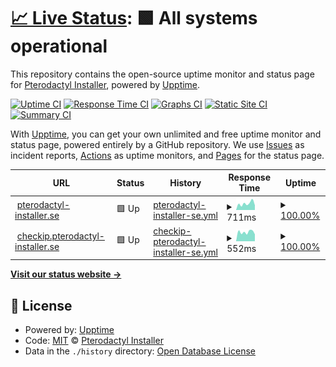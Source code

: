 # [📈 Live Status](https://status.pterodactyl-installer.se): <!--live status--> **🟩 All systems operational**

This repository contains the open-source uptime monitor and status page for [Pterodactyl Installer](https://pterodactyl-installer.se), powered by [Upptime](https://github.com/upptime/upptime).

[![Uptime CI](https://github.com/pterodactyl-installer/service-status/workflows/Uptime%20CI/badge.svg)](https://github.com/pterodactyl-installer/service-status/actions?query=workflow%3A%22Uptime+CI%22)
[![Response Time CI](https://github.com/pterodactyl-installer/service-status/workflows/Response%20Time%20CI/badge.svg)](https://github.com/pterodactyl-installer/service-status/actions?query=workflow%3A%22Response+Time+CI%22)
[![Graphs CI](https://github.com/pterodactyl-installer/service-status/workflows/Graphs%20CI/badge.svg)](https://github.com/pterodactyl-installer/service-status/actions?query=workflow%3A%22Graphs+CI%22)
[![Static Site CI](https://github.com/pterodactyl-installer/service-status/workflows/Static%20Site%20CI/badge.svg)](https://github.com/pterodactyl-installer/service-status/actions?query=workflow%3A%22Static+Site+CI%22)
[![Summary CI](https://github.com/pterodactyl-installer/service-status/workflows/Summary%20CI/badge.svg)](https://github.com/pterodactyl-installer/service-status/actions?query=workflow%3A%22Summary+CI%22)

With [Upptime](https://upptime.js.org), you can get your own unlimited and free uptime monitor and status page, powered entirely by a GitHub repository. We use [Issues](https://github.com/pterodactyl-installer/service-status/issues) as incident reports, [Actions](https://github.com/pterodactyl-installer/service-status/actions) as uptime monitors, and [Pages](https://status.pterodactyl-installer.se) for the status page.

<!--start: status pages-->
<!-- This summary is generated by Upptime (https://github.com/upptime/upptime) -->
<!-- Do not edit this manually, your changes will be overwritten -->
<!-- prettier-ignore -->
| URL | Status | History | Response Time | Uptime |
| --- | ------ | ------- | ------------- | ------ |
| <img alt="" src="https://icons.duckduckgo.com/ip3/pterodactyl-installer.se.ico" height="13"> [pterodactyl-installer.se](https://pterodactyl-installer.se) | 🟩 Up | [pterodactyl-installer-se.yml](https://github.com/pterodactyl-installer/service-status/commits/HEAD/history/pterodactyl-installer-se.yml) | <details><summary><img alt="Response time graph" src="./graphs/pterodactyl-installer-se/response-time-week.png" height="20"> 711ms</summary><br><a href="https://status.pterodactyl-installer.se/history/pterodactyl-installer-se"><img alt="Response time 571" src="https://img.shields.io/endpoint?url=https%3A%2F%2Fraw.githubusercontent.com%2Fpterodactyl-installer%2Fservice-status%2FHEAD%2Fapi%2Fpterodactyl-installer-se%2Fresponse-time.json"></a><br><a href="https://status.pterodactyl-installer.se/history/pterodactyl-installer-se"><img alt="24-hour response time 797" src="https://img.shields.io/endpoint?url=https%3A%2F%2Fraw.githubusercontent.com%2Fpterodactyl-installer%2Fservice-status%2FHEAD%2Fapi%2Fpterodactyl-installer-se%2Fresponse-time-day.json"></a><br><a href="https://status.pterodactyl-installer.se/history/pterodactyl-installer-se"><img alt="7-day response time 711" src="https://img.shields.io/endpoint?url=https%3A%2F%2Fraw.githubusercontent.com%2Fpterodactyl-installer%2Fservice-status%2FHEAD%2Fapi%2Fpterodactyl-installer-se%2Fresponse-time-week.json"></a><br><a href="https://status.pterodactyl-installer.se/history/pterodactyl-installer-se"><img alt="30-day response time 667" src="https://img.shields.io/endpoint?url=https%3A%2F%2Fraw.githubusercontent.com%2Fpterodactyl-installer%2Fservice-status%2FHEAD%2Fapi%2Fpterodactyl-installer-se%2Fresponse-time-month.json"></a><br><a href="https://status.pterodactyl-installer.se/history/pterodactyl-installer-se"><img alt="1-year response time 591" src="https://img.shields.io/endpoint?url=https%3A%2F%2Fraw.githubusercontent.com%2Fpterodactyl-installer%2Fservice-status%2FHEAD%2Fapi%2Fpterodactyl-installer-se%2Fresponse-time-year.json"></a></details> | <details><summary><a href="https://status.pterodactyl-installer.se/history/pterodactyl-installer-se">100.00%</a></summary><a href="https://status.pterodactyl-installer.se/history/pterodactyl-installer-se"><img alt="All-time uptime 99.80%" src="https://img.shields.io/endpoint?url=https%3A%2F%2Fraw.githubusercontent.com%2Fpterodactyl-installer%2Fservice-status%2FHEAD%2Fapi%2Fpterodactyl-installer-se%2Fuptime.json"></a><br><a href="https://status.pterodactyl-installer.se/history/pterodactyl-installer-se"><img alt="24-hour uptime 100.00%" src="https://img.shields.io/endpoint?url=https%3A%2F%2Fraw.githubusercontent.com%2Fpterodactyl-installer%2Fservice-status%2FHEAD%2Fapi%2Fpterodactyl-installer-se%2Fuptime-day.json"></a><br><a href="https://status.pterodactyl-installer.se/history/pterodactyl-installer-se"><img alt="7-day uptime 100.00%" src="https://img.shields.io/endpoint?url=https%3A%2F%2Fraw.githubusercontent.com%2Fpterodactyl-installer%2Fservice-status%2FHEAD%2Fapi%2Fpterodactyl-installer-se%2Fuptime-week.json"></a><br><a href="https://status.pterodactyl-installer.se/history/pterodactyl-installer-se"><img alt="30-day uptime 100.00%" src="https://img.shields.io/endpoint?url=https%3A%2F%2Fraw.githubusercontent.com%2Fpterodactyl-installer%2Fservice-status%2FHEAD%2Fapi%2Fpterodactyl-installer-se%2Fuptime-month.json"></a><br><a href="https://status.pterodactyl-installer.se/history/pterodactyl-installer-se"><img alt="1-year uptime 99.72%" src="https://img.shields.io/endpoint?url=https%3A%2F%2Fraw.githubusercontent.com%2Fpterodactyl-installer%2Fservice-status%2FHEAD%2Fapi%2Fpterodactyl-installer-se%2Fuptime-year.json"></a></details>
| <img alt="" src="https://icons.duckduckgo.com/ip3/checkip.pterodactyl-installer.se.ico" height="13"> [checkip.pterodactyl-installer.se](https://checkip.pterodactyl-installer.se) | 🟩 Up | [checkip-pterodactyl-installer-se.yml](https://github.com/pterodactyl-installer/service-status/commits/HEAD/history/checkip-pterodactyl-installer-se.yml) | <details><summary><img alt="Response time graph" src="./graphs/checkip-pterodactyl-installer-se/response-time-week.png" height="20"> 552ms</summary><br><a href="https://status.pterodactyl-installer.se/history/checkip-pterodactyl-installer-se"><img alt="Response time 585" src="https://img.shields.io/endpoint?url=https%3A%2F%2Fraw.githubusercontent.com%2Fpterodactyl-installer%2Fservice-status%2FHEAD%2Fapi%2Fcheckip-pterodactyl-installer-se%2Fresponse-time.json"></a><br><a href="https://status.pterodactyl-installer.se/history/checkip-pterodactyl-installer-se"><img alt="24-hour response time 562" src="https://img.shields.io/endpoint?url=https%3A%2F%2Fraw.githubusercontent.com%2Fpterodactyl-installer%2Fservice-status%2FHEAD%2Fapi%2Fcheckip-pterodactyl-installer-se%2Fresponse-time-day.json"></a><br><a href="https://status.pterodactyl-installer.se/history/checkip-pterodactyl-installer-se"><img alt="7-day response time 552" src="https://img.shields.io/endpoint?url=https%3A%2F%2Fraw.githubusercontent.com%2Fpterodactyl-installer%2Fservice-status%2FHEAD%2Fapi%2Fcheckip-pterodactyl-installer-se%2Fresponse-time-week.json"></a><br><a href="https://status.pterodactyl-installer.se/history/checkip-pterodactyl-installer-se"><img alt="30-day response time 623" src="https://img.shields.io/endpoint?url=https%3A%2F%2Fraw.githubusercontent.com%2Fpterodactyl-installer%2Fservice-status%2FHEAD%2Fapi%2Fcheckip-pterodactyl-installer-se%2Fresponse-time-month.json"></a><br><a href="https://status.pterodactyl-installer.se/history/checkip-pterodactyl-installer-se"><img alt="1-year response time 574" src="https://img.shields.io/endpoint?url=https%3A%2F%2Fraw.githubusercontent.com%2Fpterodactyl-installer%2Fservice-status%2FHEAD%2Fapi%2Fcheckip-pterodactyl-installer-se%2Fresponse-time-year.json"></a></details> | <details><summary><a href="https://status.pterodactyl-installer.se/history/checkip-pterodactyl-installer-se">100.00%</a></summary><a href="https://status.pterodactyl-installer.se/history/checkip-pterodactyl-installer-se"><img alt="All-time uptime 99.80%" src="https://img.shields.io/endpoint?url=https%3A%2F%2Fraw.githubusercontent.com%2Fpterodactyl-installer%2Fservice-status%2FHEAD%2Fapi%2Fcheckip-pterodactyl-installer-se%2Fuptime.json"></a><br><a href="https://status.pterodactyl-installer.se/history/checkip-pterodactyl-installer-se"><img alt="24-hour uptime 100.00%" src="https://img.shields.io/endpoint?url=https%3A%2F%2Fraw.githubusercontent.com%2Fpterodactyl-installer%2Fservice-status%2FHEAD%2Fapi%2Fcheckip-pterodactyl-installer-se%2Fuptime-day.json"></a><br><a href="https://status.pterodactyl-installer.se/history/checkip-pterodactyl-installer-se"><img alt="7-day uptime 100.00%" src="https://img.shields.io/endpoint?url=https%3A%2F%2Fraw.githubusercontent.com%2Fpterodactyl-installer%2Fservice-status%2FHEAD%2Fapi%2Fcheckip-pterodactyl-installer-se%2Fuptime-week.json"></a><br><a href="https://status.pterodactyl-installer.se/history/checkip-pterodactyl-installer-se"><img alt="30-day uptime 100.00%" src="https://img.shields.io/endpoint?url=https%3A%2F%2Fraw.githubusercontent.com%2Fpterodactyl-installer%2Fservice-status%2FHEAD%2Fapi%2Fcheckip-pterodactyl-installer-se%2Fuptime-month.json"></a><br><a href="https://status.pterodactyl-installer.se/history/checkip-pterodactyl-installer-se"><img alt="1-year uptime 99.71%" src="https://img.shields.io/endpoint?url=https%3A%2F%2Fraw.githubusercontent.com%2Fpterodactyl-installer%2Fservice-status%2FHEAD%2Fapi%2Fcheckip-pterodactyl-installer-se%2Fuptime-year.json"></a></details>

<!--end: status pages-->

[**Visit our status website →**](https://status.pterodactyl-installer.se)

## 📄 License

- Powered by: [Upptime](https://github.com/upptime/upptime)
- Code: [MIT](./LICENSE) © [Pterodactyl Installer](https://pterodactyl-installer.se)
- Data in the `./history` directory: [Open Database License](https://opendatacommons.org/licenses/odbl/1-0/)

